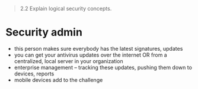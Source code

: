 > 2.2 Explain logical security concepts. 

# Security admin

- this person makes sure everybody has the latest signatures, updates
- you can get your antivirus updates over the internet OR from a centralized, local server in your organization
- enterprise management – tracking these updates, pushing them down to devices, reports
- mobile devices add to the challenge